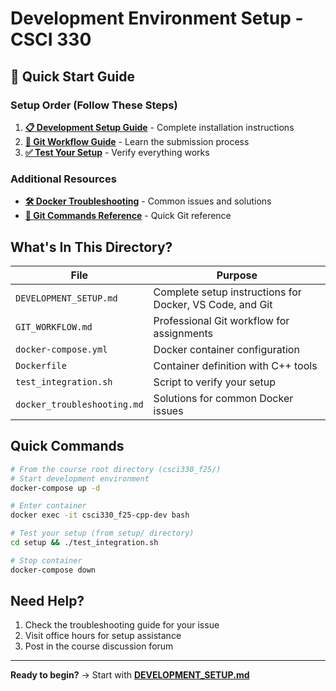 # Development Environment Setup - CSCI 330

## 🚀 Quick Start Guide

### Setup Order (Follow These Steps)
1. **[📋 Development Setup Guide](DEVELOPMENT_SETUP.md)** - Complete installation instructions
2. **[📖 Git Workflow Guide](GIT_WORKFLOW.md)** - Learn the submission process
3. **[✅ Test Your Setup](test_integration.sh)** - Verify everything works

### Additional Resources
- **[🛠️ Docker Troubleshooting](docker_troubleshooting.md)** - Common issues and solutions
- **[📝 Git Commands Reference](../reference/git-commands.md)** - Quick Git reference

## What's In This Directory?

| File | Purpose |
|------|---------|
| `DEVELOPMENT_SETUP.md` | Complete setup instructions for Docker, VS Code, and Git |
| `GIT_WORKFLOW.md` | Professional Git workflow for assignments |
| `docker-compose.yml` | Docker container configuration |
| `Dockerfile` | Container definition with C++ tools |
| `test_integration.sh` | Script to verify your setup |
| `docker_troubleshooting.md` | Solutions for common Docker issues |

## Quick Commands

```bash
# From the course root directory (csci330_f25/)
# Start development environment
docker-compose up -d

# Enter container  
docker exec -it csci330_f25-cpp-dev bash

# Test your setup (from setup/ directory)
cd setup && ./test_integration.sh

# Stop container
docker-compose down
```

## Need Help?
1. Check the troubleshooting guide for your issue
2. Visit office hours for setup assistance
3. Post in the course discussion forum

---

**Ready to begin?** → Start with **[DEVELOPMENT_SETUP.md](DEVELOPMENT_SETUP.md)**